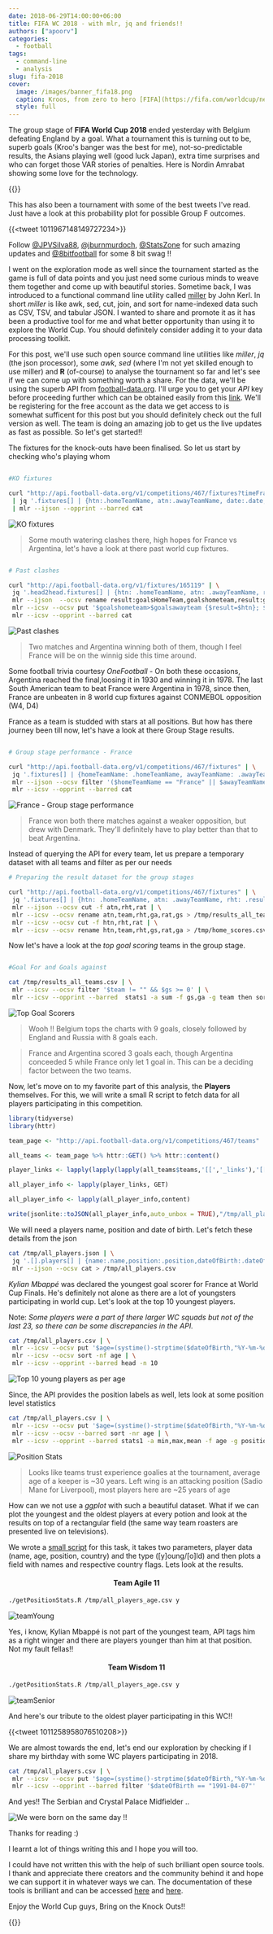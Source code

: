 ```yaml
---
date: 2018-06-29T14:00:00+06:00
title: FIFA WC 2018 - with mlr, jq and friends!! 
authors: ["apoorv"]
categories:
  - football
tags: 
  - command-line
  - analysis
slug: fifa-2018
cover:
  image: /images/banner_fifa18.png
  caption: Kroos, from zero to hero [FIFA](https://fifa.com/worldcup/news/kroos-from-zero-to-hero-2966896)
  style: full
---
```



The group stage of **FIFA World Cup 2018** ended yesterday with Belgium defeating England by a goal. What a tournament this is turning out to be, superb goals (Kroo's banger was the best for me), not-so-predictable results, the Asians playing well (good luck Japan), extra time surprises and who can forget those VAR stories of penalties. Here is Nordin Amrabat showing some love for the technology. 


{{<youtube HpQJ8rxaPi0>}}

This has also been a tournament with some of the best tweets I've read. Just have a look at this probability plot for possible Group F outcomes.

{{<tweet 1011967148149727234>}}

Follow [@JPVSilva88](https://twitter.com/JPVSilva88), [@jburnmurdoch](https://twitter.com/jburnmurdoch), [@StatsZone](https://twitter.com/StatsZone) for such amazing updates and [@8bitfootball](https://twitter.com/8bitfootball) for some 8 bit swag !!


I went on the exploration mode as well since the tournament started as the game is full of data points and you just need some curious minds to weave them together and come up with beautiful stories. Sometime back, I was introduced to a functional command line utility called [miller](https://johnkerl.org/miller/) by John Kerl. In short *miller* is like awk, sed, cut, join, and sort for name-indexed data such as CSV, TSV, and tabular JSON. I wanted to share and promote it as it has been a productive tool for me and what better opportunity than using it to explore the World Cup. You should definitely consider adding it to your data processing toolkit. 

For this post, we'll use such open source command line utilities like *miller*, *jq* (the json processor), some *awk*, *sed* (where I'm not yet skilled enough to use miller) and **R** (of-course) to analyse the tournament so far and let's see if we can come up with something worth a share. For the data, we'll be using the superb API from [football-data.org](http://football-data.org/). I'll urge you to get your *API* key before proceeding further which can be obtained easily from this [link](https://www.football-data.org/client/register). We'll be registering for the free account as the data we get access to is somewhat sufficent for this post but you should definitely check out the full version as well. The team is doing an amazing job to get us the live updates as fast as possible. So let's get started!!

The fixtures for the knock-outs have been finalised. So let us start by checking who's playing whom

```bash

#KO fixtures

curl "http://api.football-data.org/v1/competitions/467/fixtures?timeFrameStart=2018-06-30&timeFrameEnd=2018-07-03" \
 | jq '.fixtures[] | {htn:.homeTeamName, atn:.awayTeamName, date:.date, matchLink:._links.self[]}' \
 | mlr --ijson --opprint --barred cat
```

<img src="/images/ko_fixtures.png" title="KO fixtures" />

> Some mouth watering clashes there, high hopes for France vs Argentina, let's have a look at there past world cup fixtures. 

```bash

# Past clashes

curl "http://api.football-data.org/v1/fixtures/165119" | \
 jq '.head2head.fixtures[] | {htn: .homeTeamName, atn: .awayTeamName, result:.result, date:.date}' | \
 mlr --ijson  --ocsv rename result:goalsHomeTeam,goalshometeam,result:goalsAwayTeam,goalsawayteam | \
 mlr --icsv --ocsv put '$goalshometeam>$goalsawayteam {$result=$htn}; $goalshometeam<$goalsawayteam {$result=$atn}; $goalshometeam==$goalsawayteam {$result=drawn}' | \
 mlr --icsv --opprint --barred cat
```

<img src="/images/past_clashes.png" title="Past clashes" />

> Two matches and Argentina winning both of them, though I feel France will be on the winnig side this time around. 

Some football trivia courtesy *OneFootball* - On both these occasions, Argentina reached the final,loosing it in 1930 and winning it in 1978. The last South American team to beat France were Argentina in 1978, since then, France are unbeaten in 8 world cup fixtures against CONMEBOL opposition (W4, D4)

France as a team is studded with stars at all positions. But how has there journey been till now, let's have a look at there Group Stage results. 

```bash

# Group stage performance - France

curl "http://api.football-data.org/v1/competitions/467/fixtures" | \
 jq '.fixtures[] | {homeTeamName: .homeTeamName, awayTeamName: .awayTeamName, resultHomeTeam: .result.goalsHomeTeam, resultAwayTeam:.result.goalsAwayTeam}' | \
 mlr --ijson --ocsv filter '($homeTeamName == "France" || $awayTeamName == "France") && ($resultHomeTeam != "")' |
 mlr --icsv --opprint --barred cat
```
<img src="/images/france_gs.png" title="France - Group stage performance" />

> France won both there matches against a weaker opposition, but drew with Denmark. They'll definitely have to play better than that to beat Argentina. 

Instead of querying the API for every team, let us prepare a temporary dataset with all teams and filter as per our needs

```bash
# Preparing the result dataset for the group stages

curl "http://api.football-data.org/v1/competitions/467/fixtures" | \
 jq '.fixtures[] | {htn: .homeTeamName, atn: .awayTeamName, rht: .result.goalsHomeTeam, rat:.result.goalsAwayTeam}' | \
 mlr --ijson --ocsv cut -f atn,rht,rat | \
 mlr --icsv --ocsv rename atn,team,rht,ga,rat,gs > /tmp/results_all_teams.csv && cat results_wc.csv | \
 mlr --icsv --ocsv cut -f htn,rht,rat | \
 mlr --icsv --ocsv rename htn,team,rht,gs,rat,ga > /tmp/home_scores.csv && awk 'BEGIN {FS="," ; OFS = ","}; {print $1,$3,$2}' /tmp/home_scores.csv > /tmp/home_scores_mod.csv && sed 1d /tmp/home_scores_mod.csv >> /tmp/results_all_teams.csv
```

Now let's have a look at the *top goal scoring* teams in the group stage. 

```bash

#Goal For and Goals against

cat /tmp/results_all_teams.csv | \
 mlr --icsv --ocsv filter '$team != "" && $gs >= 0' | \
 mlr --icsv --opprint --barred  stats1 -a sum -f gs,ga -g team then sort -nr gs_sum
```
<img src="/images/top_goal_scorers.png" title="Top Goal Scorers" />

> Wooh !! Belgium tops the charts with 9 goals, closely followed by England and Russia with 8 goals each. 

> France and Argentina scored 3 goals each, though Argentina conceeded 5 while France only let 1 goal in. This can be a deciding factor between the two teams. 

Now, let's move on to my favorite part of this analysis, the **Players** themselves. For this, we will write a small R script to fetch data for all players participating in this competition. 

```R
library(tidyverse)
library(httr)

team_page <- "http://api.football-data.org/v1/competitions/467/teams"

all_teams <- team_page %>% httr::GET() %>% httr::content()

player_links <- lapply(lapply(lapply(all_teams$teams,'[[','_links'),'[[','players'),'[[','href')

all_player_info <- lapply(player_links, GET)

all_player_info <- lapply(all_player_info,content)

write(jsonlite::toJSON(all_player_info,auto_unbox = TRUE),"/tmp/all_players.json")
```

We will need a players name, position and date of birth. Let's fetch these details from the json

```bash
cat /tmp/all_players.json | \
 jq '.[].players[] | {name:.name,position:.position,dateOfBirth:.dateOfBirth}' | \
 mlr --ijson --ocsv cat > /tmp/all_players.csv
```

*Kylian Mbappé* was declared the youngest goal scorer for France at World Cup Finals. He's definitely not alone as there are a lot of youngsters participating in world cup. Let's look at the top 10 youngest players. 

Note: *Some players were a part of there larger WC squads but not of the last 23, so there can be some discrepancies in the API.*

```bash
cat /tmp/all_players.csv | \
 mlr --icsv --ocsv put '$age=(systime()-strptime($dateOfBirth,"%Y-%m-%d"))/(365*24*3600)' | \
 mlr --icsv --ocsv sort -nf age | \
 mlr --icsv --opprint --barred head -n 10
```

<img src="/images/young_players.png" title="Top 10 young players as per age" />

Since, the API provides the position labels as well, lets look at some position level statistics

```bash
cat /tmp/all_players.csv | \
 mlr --icsv --ocsv put '$age=(systime()-strptime($dateOfBirth,"%Y-%m-%d"))/(365*24*3600)' | \
 mlr --icsv --ocsv --barred sort -nr age | \
 mlr --icsv --opprint --barred stats1 -a min,max,mean -f age -g position
```

<img src="/images/position_stats.png" title="Position Stats" />

> Looks like teams trust experience goalies at the tournament, average age of a keeper is ~30 years. Left wing is an attacking position (Sadio Mane for Liverpool), most players here are ~25 years of age 

How can we not use a *ggplot* with such a beautiful dataset. What if we can plot the youngest and the oldest players at every potion and look at the results on top of a rectangular field (the same way team roasters are presented live on televisions). 

We wrote a [small script](https://gist.github.com/apoorv74/e4108b9ad9d3d14eb208dd15505be3b6) for this task, it takes two parameters, player data (name, age, position, country) and the type ([y]oung/[o]ld) and then plots a field with names and respective country flags. Lets look at the results.


#### <center> Team Agile 11
```bash
./getPositionStats.R /tmp/all_players_age.csv y
```

<img src="/images/teamYoung.png" title="teamYoung" />

Yes, i know, Kylian Mbappé is not part of the youngest team, API tags him as a right winger and there are players younger than him at that position. Not my fault fellas!!


#### <center> Team Wisdom 11 
```bash
./getPositionStats.R /tmp/all_players_age.csv y
```

<img src="/images/teamSenior.png" title="teamSenior" />

And here's our tribute to the oldest player participating in this WC!!

{{<tweet 1011258958076510208>}}

We are almost towards the end, let's end our exploration by checking if I share my birthday with some WC players participating in 2018.

```bash
cat /tmp/all_players.csv | \
 mlr --icsv --ocsv put '$age=(systime()-strptime($dateOfBirth,"%Y-%m-%d"))/(365*24*3600)' | \
 mlr --icsv --opprint --barred filter '$dateOfBirth == "1991-04-07"'
```
And yes!! The Serbian and Crystal Palace Midfielder .. 

<img src="/images/share_bday.png" title="We were born on the same day !!" />

Thanks for reading :)

I learnt a lot of things writing this and I hope you will too. 

I could have not written this with the help of such brilliant open source tools. I thank and appreciate there creators and the community behind it and hope we can support it in whatever ways we can. The documentation of these tools is brilliant and can be accessed [here](https://johnkerl.org/miller/doc/reference.html) and [here](https://stedolan.github.io/jq/manual/). 

Enjoy the World Cup guys, Bring on the Knock Outs!!

{{<youtube jXLFIpBta2E>}}